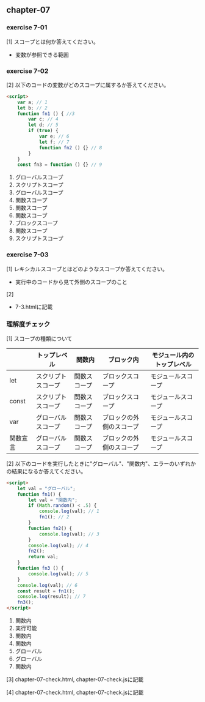 ## chapter-07

### exercise 7-01

[1] スコープとは何か答えてください。
- 変数が参照できる範囲

### exercise 7-02

[2] 以下のコードの変数がどのスコープに属するか答えてください。

```html
<script>
    var a; // 1
    let b; // 2
    function fn1 () { //3
        var c; // 4
        let d; // 5
        if (true) {
            var e; // 6
            let f; // 7
            function fn2 () {} // 8
        }
    }
    const fn3 = function () {} // 9
```
1. グローバルスコープ
2. スクリプトスコープ
3. グローバルスコープ
4. 関数スコープ
5. 関数スコープ
6. 関数スコープ
7. ブロックスコープ
8. 関数スコープ
9. スクリプトスコープ

### exercise 7-03

[1] レキシカルスコープとはどのようなスコープか答えてください。
- 実行中のコードから見て外側のスコープのこと

[2]
- 7-3.htmlに記載

### 理解度チェック

[1] スコープの種類について

|       | トップレベル    | 関数内    | ブロック内        | モジュール内のトップレベル |
|-------|-----------|--------|--------------|---------------|
| let   | スクリプトスコープ | 関数スコープ | ブロックスコープ     | モジュールスコープ     |
| const | スクリプトスコープ | 関数スコープ | ブロックスコープ     | モジュールスコープ     |
| var   | グローバルスコープ | 関数スコープ | ブロックの外側のスコープ | モジュールスコープ     |
| 関数宣言  | グローバルスコープ | 関数スコープ | ブロックの外側のスコープ | モジュールスコープ     |

[2] 以下のコードを実行したときに"グローバル"、"関数内"、エラーのいずれかの結果になるか答えてください。

```html
<script>
    let val = "グローバル";
    function fn1() {
        let val = "関数内";
        if (Math.random() < .5) {
            console.log(val); // 1
            fn1(); // 2
        }
        function fn2() {
            console.log(val); // 3
        }
        console.log(val); // 4
        fn2();
        return val;
    }
    function fn3 () {
        console.log(val); // 5
    }
    console.log(val); // 6
    const result = fn1();
    console.log(result); // 7
    fn3();
</script>
```
1. 関数内
2. 実行可能
3. 関数内
4. 関数内
5. グローバル
6. グローバル
7. 関数内

[3] chapter-07-check.html, chapter-07-check.jsに記載

[4] chapter-07-check.html, chapter-07-check.jsに記載